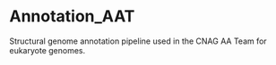 # Annotation_AAT
Structural genome annotation pipeline used in the CNAG AA Team for eukaryote genomes. 
